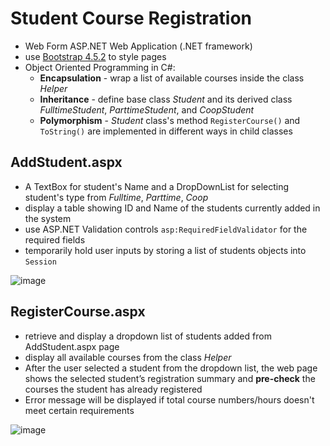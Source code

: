 # Student Course Registration
- Web Form ASP.NET Web Application (.NET framework)
- use [Bootstrap 4.5.2](https://maxcdn.bootstrapcdn.com/bootstrap/4.5.2/css/bootstrap.min.css) to style pages
- Object Oriented Programming in C#:
  - **Encapsulation** - wrap a list of available courses inside the class *Helper* 
  - **Inheritance** - define base class *Student* and its derived class *FulltimeStudent*, *ParttimeStudent*, and *CoopStudent*
  - **Polymorphism** - *Student* class's method `RegisterCourse()` and `ToString()` are implemented in different ways in child classes

## AddStudent.aspx
- A TextBox for student's Name and a DropDownList for selecting student's type from *Fulltime*, *Parttime*, *Coop*
- display a table showing ID and Name of the students currently added in the system
- use ASP.NET Validation controls `asp:RequiredFieldValidator` for the required fields
- temporarily hold user inputs by storing a list of students objects into `Session`

![image](https://user-images.githubusercontent.com/58931129/162603021-b132ba88-d578-4cca-923b-079966ad2595.png)

## RegisterCourse.aspx
- retrieve and display a dropdown list of students added from AddStudent.aspx page
- display all available courses from the class *Helper*
- After the user selected a student from the dropdown list, the web page shows the selected student’s registration summary and **pre-check** the courses the student has already registered 
- Error message will be displayed if total course numbers/hours doesn't meet certain requirements

![image](https://user-images.githubusercontent.com/58931129/162603085-beedfc96-dffa-45a0-8c5d-8238960f66f5.png)
